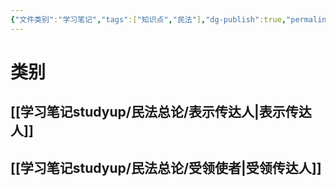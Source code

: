 ```yaml
---
{"文件类别":"学习笔记","tags":["知识点","民法"],"dg-publish":true,"permalink":"/学习笔记studyup/民法总论/传达人/","dgPassFrontmatter":true,"created":"2024-07-30T11:06:27.891+08:00","updated":"2024-10-28T11:37:40.301+08:00"}
---
```


# 类别
## [[学习笔记studyup/民法总论/表示传达人\|表示传达人]]
## [[学习笔记studyup/民法总论/受领使者\|受领传达人]] 